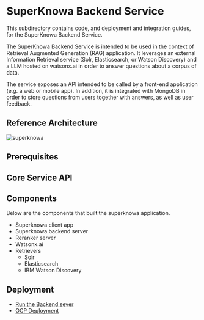 # SuperKnowa Backend Service

This subdirectory contains code, and deployment and integration guides, for the SuperKnowa Backend Service.

The SuperKnowa Backend Service is intended to be used in the context of Retrieval Augmented Generation (RAG) application. It leverages an external Information Retrieval service (Solr, Elasticsearch, or Watson Discovery) and a LLM hosted on watsonx.ai in order to answer 
questions about a corpus of data. 

The service exposes an API intended to be called by a front-end application (e.g. a web or mobile app). In addition, it is integrated with MongoDB in order to store questions from users together with answers, as well as user feedback.

## Reference Architecture

![superknowa](https://github.com/EnterpriseLLM/SuperKnowa/assets/111310676/278bced3-9253-4cf7-9b2f-0690b72a9f0b)



## Prerequisites

## Core Service API

## 

## Components

Below are the components that built the superknowa application.

- Superknowa client app
- Superknowa backend server
- Reranker server
- Watsonx.ai
- Retrievers
  - Solr
  - Elasticsearch
  - IBM Watson Discovery
 
## Deployment

- [Run the Backend sever](Backend/)
- [OCP Deployment](Deployment/)
